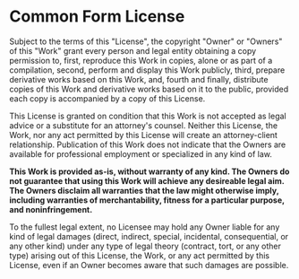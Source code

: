 Common Form License
===================

Subject to the terms of this "License", the copyright "Owner" or "Owners" of this "Work" grant every person and legal entity obtaining a copy permission to, first, reproduce this Work in copies, alone or as part of a compilation, second, perform and display this Work publicly, third, prepare derivative works based on this Work, and, fourth and finally, distribute copies of this Work and derivative works based on it to the public, provided each copy is accompanied by a copy of this License.

This License is granted on condition that this Work is not accepted as legal advice or a substitute for an attorney's counsel. Neither this License, the Work, nor any act permitted by this License will create an attorney-client relationship. Publication of this Work does not indicate that the Owners are available for professional employment or specialized in any kind of law.

**This Work is provided as-is, without warranty of any kind. The Owners do not guarantee that using this Work will achieve any desireable legal aim. The Owners disclaim all warranties that the law might otherwise imply, including warranties of merchantability, fitness for a particular purpose, and noninfringement.**

To the fullest legal extent, no Licensee may hold any Owner liable for any kind of legal damages (direct, indirect, special, incidental, consequential, or any other kind) under any type of legal theory (contract, tort, or any other type) arising out of this License, the Work, or any act permitted by this License, even if an Owner becomes aware that such damages are possible.
